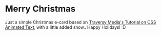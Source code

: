 # Merry Christmas

Just a simple Christmas e-card based on [Traversy Media's Tutorial on CSS Animated Text](https://youtu.be/lX5LZTWc4f8), with a little added snow.. Happy Holidays! :D
